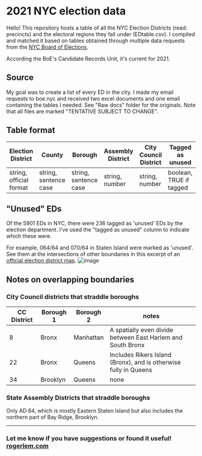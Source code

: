 # 2021 NYC election data

Hello! This repository hosts a table of all the NYC Election Districts (read: precincts) and the electoral regions they fall under (EDtable.csv). I compiled and matched it based on tables obtained through multiple data requests from the [NYC Board of Elections](https://vote.nyc/). 

According the BoE's Candidate Records Unit, it's current for 2021.
## Source
My goal was to create a list of every ED in the city. I made my email requests to boe.nyc and received two excel documents and one email containing the tables I needed. See "Raw docs" folder for the originals. Note that all files are marked "TENTATIVE SUBJECT TO CHANGE".

## Table format
| Election District  | County | Borough | Assembly District | City Council District | Tagged as unused |
| ------------- | ------------- | ------------- | ------------- | ------------- | ------------- |
| string, official format | string, sentence case | string, sentence case | string, number | string, number | boolean, TRUE if tagged |

## "Unused" EDs

Of the 5901 EDs in NYC, there were 236 tagged as 'unused' EDs by the election department. I've used the "tagged as unused" column to indicate which these were. 

For example, 064/64 and 070/64 in Staten Island were marked as 'unused'. See them at the intersections of other boundaries in this excerpt of an [official election district map](https://vote.nyc/sites/default/files/pdf/maps/ad/ad64.pdf). ![image](https://user-images.githubusercontent.com/6442309/116641916-8e851280-a922-11eb-9363-850f9bef5390.png)

## Notes on overlapping boundaries

### City Council districts that straddle boroughs
| CC District  | Borough 1 | Borough 2 | notes |
| ------------- | ------------- | ------------- | ------------- |
| 8  | Bronx  | Manhattan  | A spatially even divide between East Harlem and South Bronx  |
| 22  | Bronx  | Queens  | Includes Rikers Island (Bronx), and is otherwise fully in Queens  |
| 34  | Brooklyn  | Queens  | none  |

### State Assembly Districts that straddle boroughs
Only AD 64, which is mostly Eastern Staten Island but also includes the northern part of Bay Ridge, Brooklyn.

* * *
### Let me know if you have suggestions or found it useful! [rogerlem.com](https://rogerlem.com)
